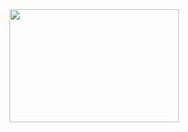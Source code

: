 <img src="https://content.wolfram.com/sites/43/2020/04/0414img6.png" alt="" width="300" height="200">
